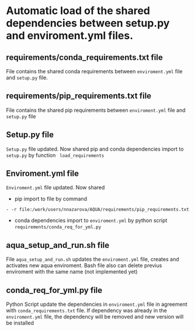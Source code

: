 # Automatic load of the shared dependencies between  setup.py  and  enviroment.yml  files. 

##   requirements/conda\_requirements.txt  file
File contains the shared conda requirements between ``` enviroment.yml ``` file and ``` setup.py ``` file.

##  requirements/pip\_requirements.txt  file 
File contains the shared  pip  requirements between ``` enviroment.yml ``` file and ``` setup.py ``` file

##  Setup.py  file
``` Setup.py ``` file updated. Now shared  pip  and  conda  dependencies import to ``` setup.py ``` by function ```  load_requirements ```  


##  Enviroment.yml  file
``` Enviroment.yml ``` file updated. Now shared  
 - pip  import to file by command 
```
- -r file:/work/users/nnazarova/AQUA/requirements/pip_requirements.txt
```
 -  conda dependencies import to ``` enviroment.yml ``` by python script ``` requirements/conda_req_for_yml.py ```


##   aqua\_setup\_and\_run.sh  file

File ``` aqua_setup_and_run.sh ``` updates the ``` enviroment.yml ``` file, creates and activates new aqua enviroment. 
Bash file also can delete previus enviroment with the same name (not implemented yet)

##  conda\_req\_for\_yml.py  file
Python Script update the dependencies in ``` enviroment.yml ``` file in agreement with ``` conda_requirements.txt ``` file. 
If dependency was already in the ``` enviroment.yml ``` file, the dependency will be removed and new version will be installed  



